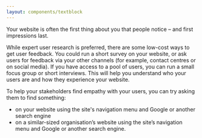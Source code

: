 ```yaml
---
layout: components/textblock
---
```


Your website is often the first thing about you that people notice – and first impressions last.

While expert user research is preferred, there are some low-cost ways to get user feedback. You could run a short survey on your website, or ask users for feedback via your other channels (for example, contact centres or on social media). If you have access to a pool of users, you can run a small focus group or short interviews. This will help you understand who your users are and how they experience your website.

To help your stakeholders find empathy with your users, you can try asking them to find something:
- on your website using the site's navigation menu and Google or another search engine
- on a similar-sized organisation’s website using the site’s navigation menu and Google or another search engine.
